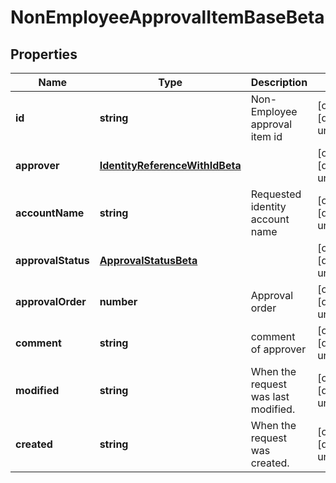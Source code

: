 # NonEmployeeApprovalItemBaseBeta

## Properties

Name | Type | Description | Notes
------------ | ------------- | ------------- | -------------
**id** | **string** | Non-Employee approval item id | [optional] [default to undefined]
**approver** | [**IdentityReferenceWithIdBeta**](IdentityReferenceWithIdBeta.md) |  | [optional] [default to undefined]
**accountName** | **string** | Requested identity account name | [optional] [default to undefined]
**approvalStatus** | [**ApprovalStatusBeta**](ApprovalStatusBeta.md) |  | [optional] [default to undefined]
**approvalOrder** | **number** | Approval order | [optional] [default to undefined]
**comment** | **string** | comment of approver | [optional] [default to undefined]
**modified** | **string** | When the request was last modified. | [optional] [default to undefined]
**created** | **string** | When the request was created. | [optional] [default to undefined]

